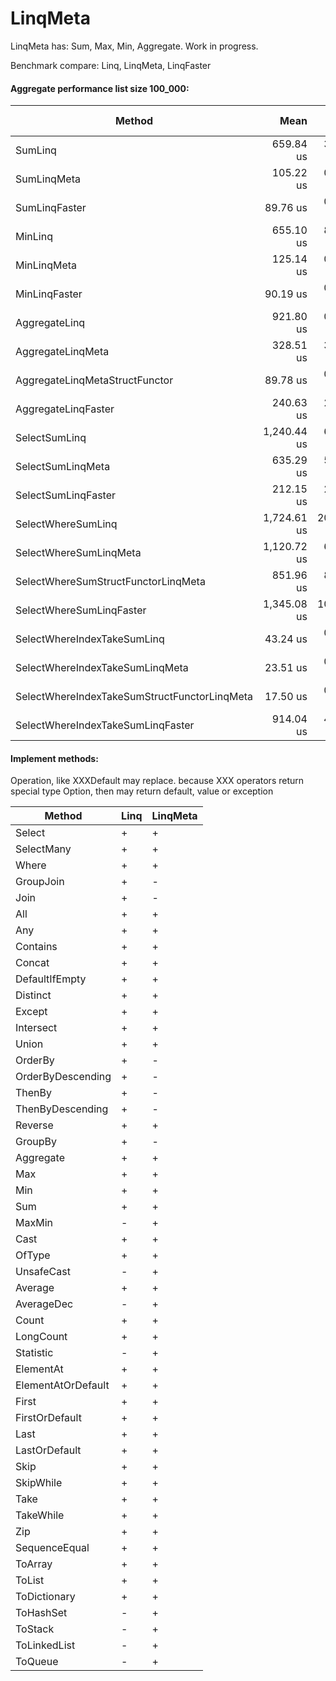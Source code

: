 # LinqMeta

LinqMeta has: Sum, Max, Min, Aggregate. Work in progress. 

Benchmark compare: Linq, LinqMeta, LinqFaster
#### Aggregate performance list size 100_000:

Method |        Mean |      Error |     StdDev | Gen 0/1k Op | Gen 1/1k Op | Gen 2/1k Op | Allocated Memory/Op |
--------------------------------------------- |------------:|-----------:|-----------:|------------:|------------:|------------:|--------------------:|
SumLinq |   659.84 us |  3.8764 us |  3.4363 us |           - |           - |           - |                48 B |
SumLinqMeta |   105.22 us |  0.3351 us |  0.3134 us |           - |           - |           - |                   - |
SumLinqFaster |    89.76 us |  0.6498 us |  0.6078 us |           - |           - |           - |                   - |
MinLinq |   655.10 us |  8.3769 us |  7.8358 us |           - |           - |           - |                48 B |
MinLinqMeta |   125.14 us |  0.8147 us |  0.7620 us |           - |           - |           - |                   - |
MinLinqFaster |    90.19 us |  0.8311 us |  0.7774 us |           - |           - |           - |                   - |
AggregateLinq |   921.80 us |  0.7994 us |  0.7087 us |           - |           - |           - |                48 B |
AggregateLinqMeta |   328.51 us |  3.7235 us |  3.4830 us |           - |           - |           - |                   - |
AggregateLinqMetaStructFunctor |    89.78 us |  0.9132 us |  0.8542 us |           - |           - |           - |                   - |
AggregateLinqFaster |   240.63 us |  2.9102 us |  2.7222 us |           - |           - |           - |                   - |
SelectSumLinq | 1,240.44 us |  6.7700 us |  6.3326 us |           - |           - |           - |                96 B |
SelectSumLinqMeta |   635.29 us |  5.6441 us |  5.0033 us |           - |           - |           - |                   - |
SelectSumLinqFaster |   212.15 us |  2.1601 us |  1.8038 us |           - |           - |           - |                   - |
SelectWhereSumLinq | 1,724.61 us | 20.0574 us | 16.7489 us |           - |           - |           - |               144 B |
SelectWhereSumLinqMeta | 1,120.72 us |  6.6346 us |  6.2060 us |           - |           - |           - |                   - |
SelectWhereSumStructFunctorLinqMeta |   851.96 us |  8.9757 us |  8.3959 us |           - |           - |           - |                   - |
SelectWhereSumLinqFaster | 1,345.08 us | 10.4522 us |  9.7770 us |    248.0469 |    248.0469 |    248.0469 |            802072 B |
SelectWhereIndexTakeSumLinq |    43.24 us |  0.4492 us |  0.4202 us |      0.0610 |           - |           - |               224 B |
SelectWhereIndexTakeSumLinqMeta |    23.51 us |  0.2081 us |  0.1946 us |           - |           - |           - |                   - |
SelectWhereIndexTakeSumStructFunctorLinqMeta |    17.50 us |  0.0933 us |  0.0872 us |           - |           - |           - |                   - |
SelectWhereIndexTakeSumLinqFaster |   914.04 us |  4.9388 us |  4.6198 us |    350.5859 |    300.7813 |    293.9453 |           1344552 B |

#### Implement methods:

Operation, like XXXDefault may replace. because XXX operators return special type Option, then may return default, value or exception

| Method     | Linq | LinqMeta |
|------------|------------|----------------|
| Select          | +    | +        |
| SelectMany      | +    | +        |
| Where      | +    | +        |
| GroupJoin      | +    | -        |
| Join      | +    | -        |
| All      | +    | +        |
| Any      | +    | +        |
| Contains      | +    | +        |
| Concat      | +    | +        |
| DefaultIfEmpty      | +    | +        |
| Distinct      | +    | +        |
| Except      | +    | +        |
| Intersect      | +    | +        |
| Union      | +    | +        |
| OrderBy      | +    | -        |
| OrderByDescending	     | +    | -        |
| ThenBy      | +    | -        |
| ThenByDescending      | +    | -        |
| Reverse     | +    | +        |
| GroupBy      | +    | -        |
| Aggregate	      | +    | +        |
| Max	      | +    | +        |
| Min	      | +    | +        |
| Sum	      | +    | +        |
| MaxMin	      | -    | +        |
| Cast	      | +    | +        |
| OfType	      | +    | +        |
| UnsafeCast	      | -    | +        |
| Average      | +    | +        |
| AverageDec      | -    | +        |
| Count      | +    | +        |
| LongCount	      | +    | +        |
| Statistic      | -    | +        |
| ElementAt      | +    | +       |
| ElementAtOrDefault	      | +    | +        |
| First      | +    | +        |
| FirstOrDefault      | +    | +        |
| Last      | +    | +        |
| LastOrDefault      | +    | +        |
| Skip      | +    | +        |
| SkipWhile      | +    | +        |
| Take      | +    | +        |
| TakeWhile      | +    | +        |
| Zip      | +    | +        |
| SequenceEqual | + | + |
| ToArray      | +    | +        |
| ToList      | +    | +        |
| ToDictionary      | +    | +        |
| ToHashSet      | -    | +        |
| ToStack      | -    | +        |
| ToLinkedList      | -    | +        |
| ToQueue      | -    | +        |